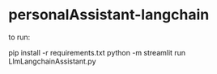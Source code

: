 # personalAssistant-langchain

to run:

pip install -r requirements.txt
python -m streamlit run LlmLangchainAssistant.py
